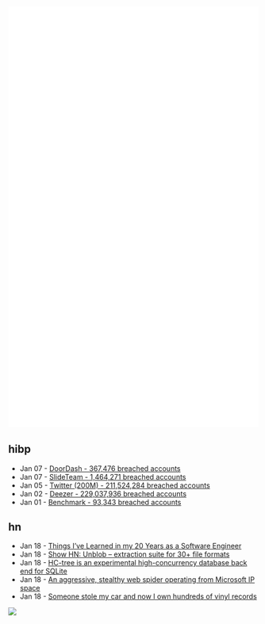 ![Metrics](https://raw.githubusercontent.com/phixion/phixion/master/metrics.svg)

## hibp

<!--
for https://github.com/phixion/phixion/blob/main/.github/workflows/feeds.yml
-->
<!--START_SECTION:haveibeenpwnd-->
- Jan 07 - [DoorDash - 367,476 breached accounts](https://haveibeenpwned.com/PwnedWebsites#DoorDash)
- Jan 07 - [SlideTeam - 1,464,271 breached accounts](https://haveibeenpwned.com/PwnedWebsites#SlideTeam)
- Jan 05 - [Twitter (200M) - 211,524,284 breached accounts](https://haveibeenpwned.com/PwnedWebsites#Twitter200M)
- Jan 02 - [Deezer - 229,037,936 breached accounts](https://haveibeenpwned.com/PwnedWebsites#Deezer)
- Jan 01 - [Benchmark - 93,343 breached accounts](https://haveibeenpwned.com/PwnedWebsites#Benchmark)
<!--END_SECTION:haveibeenpwnd-->

## hn

<!--
for https://github.com/phixion/phixion/blob/main/.github/workflows/feeds.yml
-->
<!--START_SECTION:hn-->
- Jan 18 - [Things I’ve Learned in my 20 Years as a Software Engineer](https://www.simplethread.com/20-things-ive-learned-in-my-20-years-as-a-software-engineer/)
- Jan 18 - [Show HN: Unblob – extraction suite for 30+ file formats](https://github.com/onekey-sec/unblob)
- Jan 18 - [HC-tree is an experimental high-concurrency database back end for SQLite](https://sqlite.org/hctree/doc/hctree/doc/hctree/index.html)
- Jan 18 - [An aggressive, stealthy web spider operating from Microsoft IP space](https://utcc.utoronto.ca/~cks/space/blog/web/AggressiveStealthyWebSpider)
- Jan 18 - [Someone stole my car and now I own hundreds of vinyl records](https://mkaic.substack.com/p/someone-stole-my-car-and-now-i-own)
<!--END_SECTION:hn-->

<!--
for https://yhype.me
-->
![](https://hit.yhype.me/github/profile?user_id=13013670)
